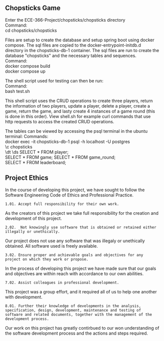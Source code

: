 Chopsticks Game
---------------------------------------------
Enter the ECE-366-Project/chopsticks/chopsticks directory   
Command:  
    cd chopsticks/chopsticks  

Files are setup to create the database and setup spring boot using docker compose. The sql files are copied to the docker-entrypoint-initdb.d directory in the chopsticks-db-1 container. The sql files are run to create the database "chopsticks" and the necessary tables and sequences.  
Command:  
    docker compose build  
    docker compose up  

The shell script used for testing can then be run:  
Command:    
    bash test.sh    

This shell script uses the CRUD operations to create three players, return the information of two players, update a player, delete a player, create a game, return the game, and lasty create 4 instances of a game round (this is done in this order). View shell.sh for example curl commands that use http requests to access the created CRUD operations.   

The tables can be viewed by accessing the psql terminal in the ubuntu terminal: 
Commands:   
    docker exec -it chopsticks-db-1 psql -h localhost -U postgres   
    \c chopsticks   
    \dt 
    \ds 
    SELECT * FROM player;   
    SELECT * FROM game; 
    SELECT * FROM game_round;   
    SELECT * FROM leaderboard;  
    
**Project Ethics**
---------------------------------------------
In the course of developing this project, we have sought to follow the Software Engineering Code of Ethics and Professional Practice.

    1.01. Accept full responsibility for their own work.
    
As the creators of this project we take full responsibility for the creation and development of this project.

    2.02.  Not knowingly use software that is obtained or retained either illegally or unethically.
    
Our project does not use any software that was illegaly or unethically obtained. All software used is freely available.

    3.02. Ensure proper and achievable goals and objectives for any project on which they work or propose.
    
In the process of developing this project we have made sure that our goals and objectives are within reach with accordance to our own abilities.

    7.02. Assist colleagues in professional development.
    
This project was a group effort, and it required all of us to help one another with development.

    8.01. Further their knowledge of developments in the analysis, specification, design, development, maintenance and testing of software and related documents, together with the management of the development process.
    
Our work on this project has greatly contirbued to our won understanding of the software development process and the actions and steps required.


